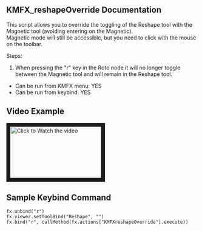 ## KMFX_reshapeOverride Documentation

This script allows you to override the toggling of the Reshape tool with the Magnetic tool (avoiding entering on the Magnetic).  
Magnetic mode will still be accessible, but you need to click with the mouse on the toolbar.

Steps:

1. When pressing the "r" key in the Roto node it will no longer toggle between the Magnetic tool and will remain in the
Reshape tool.


- Can be run from KMFX menu: YES
- Can be run from keybind: YES


## Video Example

<a href="http://www.youtube.com/watch?feature=player_embedded&v=3iHgwkMoODg" target="_blank"><img src="http://img.youtube.com/vi/3iHgwkMoODg/mqdefault.jpg"
alt="Click to Watch the video" width="240" height="135" border="10" /></a>


## Sample Keybind Command

```
fx.unbind("r")
fx.viewer.setToolBind("Reshape", "")
fx.bind("r", callMethod(fx.actions["KMFXreshapeOverride"].execute))
```